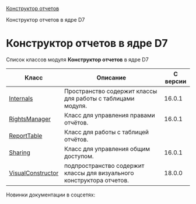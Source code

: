 [Конструктор отчетов](/api_help/report/index.php)

Конструктор отчетов в ядре D7

Конструктор отчетов в ядре D7
=============================

Список классов модуля **Конструктор отчетов** в ядре D7

| Класс | Описание | С версии |
| --- | --- | --- |
| [Internals](https://dev.1c-bitrix.ru/api_d7/bitrix/report/internals/index.php) | Пространство содержит классы для работы с таблицами модуля. | 16.0.1 |
| [RightsManager](https://dev.1c-bitrix.ru/api_d7/bitrix/report/rightsmanager/index.php) | Класс для управления правами отчётов. | 16.0.1 |
| [ReportTable](https://dev.1c-bitrix.ru/api_d7/bitrix/report/reporttable/index.php) | Класс для работы с таблицей отчётов. |  |
| [Sharing](https://dev.1c-bitrix.ru/api_d7/bitrix/report/sharing/index.php) | Класс для управления общим доступом. | 16.0.1 |
| [VisualConstructor](https://dev.1c-bitrix.ru/api_d7/bitrix/report/visualconstructor/index.php) | подпространство содержит классы для визуального конструктора отчетов. | 18.0.0 |

Новинки документации в соцсетях: